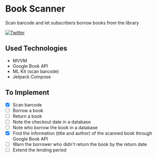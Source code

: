 # Book Scanner
Scan barcode and let subscribers borrow books from the library

[![Twitter](https://img.shields.io/badge/Twitter-@yasunari_k_-9C27B0.svg)](https://twitter.com/yasunari_k_)

## Used Technologies
- MVVM
- Google Book API
- ML Kit (scan barcode)
- Jetpack Compose

## To Implement
- [x] Scan barcode
- [ ] Borrow a book
- [ ] Return a book
- [ ] Note the checkout date in a database
- [ ] Note who borrow the book in a database
- [x] Find the information (title and author) of the scanned book through Google Book API
- [ ] Warn the borrower who didn't return the book by the return date
- [ ] Extend the lending period
